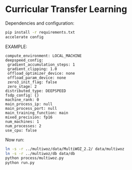 # Curricular Transfer Learning
Dependencies and configuration:
```sh
pip install -r requirements.txt
accelerate config
```
EXAMPLE:
```
compute_environment: LOCAL_MACHINE
deepspeed_config:
 gradient_accumulation_steps: 1
 gradient_clipping: 1.0
 offload_optimizer_device: none
 offload_param_device: none
 zero3_init_flag: false
 zero_stage: 2
distributed_type: DEEPSPEED
fsdp_config: {}
machine_rank: 0
main_process_ip: null
main_process_port: null
main_training_function: main
mixed_precision: fp16
num_machines: 1
num_processes: 2
use_cpu: false
```

Now run:
```sh
ln -s -r ../multiwoz/data/MultiWOZ_2.2/ data/multiwoz
ln -s -r ../multiwoz/db data/db
python process/multiwoz.py
python run.py
```
